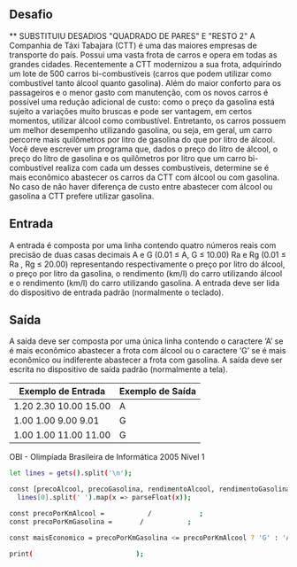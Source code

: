 ## Desafio

** SUBSTITUIU DESADIOS "QUADRADO DE PARES" E "RESTO 2"
A Companhia de Táxi Tabajara (CTT) é uma das maiores empresas de transporte do país. Possui uma vasta frota de carros e opera em todas as grandes cidades. Recentemente a CTT modernizou a sua frota, adquirindo um lote de 500 carros bi-combustíveis (carros que podem utilizar como combustível tanto álcool quanto gasolina). Além do maior conforto para os passageiros e o menor gasto com manutenção, com os novos carros é possível uma redução adicional de custo: como o preço da gasolina está sujeito a variações muito bruscas e pode ser vantagem, em certos momentos, utilizar álcool como combustível. Entretanto, os carros possuem um melhor desempenho utilizando gasolina, ou seja, em geral, um carro percorre mais quilômetros por litro de gasolina do que por litro de álcool.
Você deve escrever um programa que, dados o preço do litro de álcool, o preço do litro de gasolina e os quilômetros por litro que um carro bi-combustível realiza com cada um desses combustíveis, determine se é mais econômico abastecer os carros da CTT com álcool ou com gasolina. No caso de não haver diferença de custo entre abastecer com álcool ou gasolina a CTT prefere utilizar gasolina.

## Entrada

A entrada é composta por uma linha contendo quatro números reais com precisão de duas casas decimais A e G (0.01 ≤ A, G ≤ 10.00) Ra e Rg (0.01 ≤ Ra , Rg ≤ 20.00) representando respectivamente o preço por litro do álcool, o preço por litro da gasolina, o rendimento (km/l) do carro utilizando álcool e o rendimento (km/l) do carro utilizando gasolina.
A entrada deve ser lida do dispositivo de entrada padrão (normalmente o teclado).


## Saída

A saída deve ser composta por uma única linha contendo o caractere ‘A’ se é mais econômico abastecer a frota com álcool ou o caractere ‘G’ se é mais econômico ou indiferente abastecer a frota com gasolina.
A saída deve ser escrita no dispositivo de saída padrão (normalmente a tela).

| Exemplo de Entrada | Exemplo de Saída|
| ---|--- |
| 1.20 2.30 10.00 15.00 | A |
| 1.00 1.00 9.00 9.01 | G |
| 1.00 1.00 11.00 11.00 | G |

OBI - Olimpíada Brasileira de Informática 2005 Nível 1

```bash
let lines = gets().split('\n');

const [precoAlcool, precoGasolina, rendimentoAlcool, rendimentoGasolina] = 
  lines[0].split(' ').map(x => parseFloat(x));

const precoPorKmAlcool =           /            ;
const precoPorKmGasolina =       /           ;

const maisEconomico = precoPorKmGasolina <= precoPorKmAlcool ? 'G' : 'A';

print(                          );

```
 



